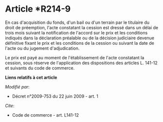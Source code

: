 # Article *R214-9

En cas d'acquisition du fonds, d'un bail ou d'un terrain  par le titulaire du droit de préemption, l'acte constatant la
cession est dressé dans un délai de trois mois suivant la notification de l'accord sur le prix et les conditions indiqués
dans la déclaration préalable ou de la décision judiciaire devenue définitive fixant le prix et les conditions de la cession
ou suivant la date de l'acte ou du jugement d'adjudication. 

Le prix est payé au moment de l'établissement de l'acte constatant la cession, sous réserve de l'application des dispositions
des articles L. 141-12 et suivants du code de commerce.

**Liens relatifs à cet article**

_Modifié par_:

  - Décret n°2009-753 du 22 juin 2009 - art. 1

_Cite_:

  - Code de commerce - art. L141-12
